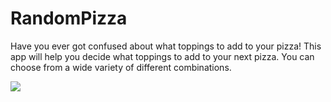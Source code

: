 # RandomPizza

<p>
Have you ever got confused about what toppings to add to your pizza! This app will help you decide what toppings to add to your next pizza. You can choose from a wide variety of different combinations.

</p>


<p float = "left" padding = 30px>
<Img src = "https://github.com/SukhrajBirSingh/RandomPizza/blob/main/Apple%20iPhone%2011%20Pro%20Max%20Presentation-3.png?raw=true">


</p>
